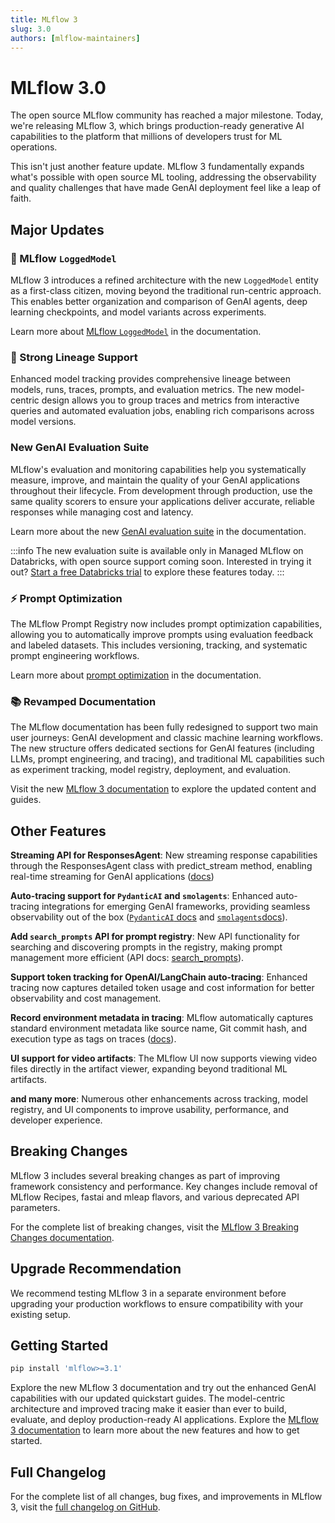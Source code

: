 ```yaml
---
title: MLflow 3
slug: 3.0
authors: [mlflow-maintainers]
---
```


# MLflow 3.0

The open source MLflow community has reached a major milestone. Today, we're releasing MLflow 3, which brings production-ready generative AI capabilities to the platform that millions of developers trust for ML operations.

This isn't just another feature update. MLflow 3 fundamentally expands what's possible with open source ML tooling, addressing the observability and quality challenges that have made GenAI deployment feel like a leap of faith.

## Major Updates

### 🎯 MLflow `LoggedModel`

MLflow 3 introduces a refined architecture with the new `LoggedModel` entity as a first-class citizen, moving beyond the traditional run-centric approach. This enables better organization and comparison of GenAI agents, deep learning checkpoints, and model variants across experiments.

Learn more about [MLflow `LoggedModel`](https://mlflow.org/docs/latest/genai/data-model/logged-model) in the documentation.

### 🔗 Strong Lineage Support

Enhanced model tracking provides comprehensive lineage between models, runs, traces, prompts, and evaluation metrics. The new model-centric design allows you to group traces and metrics from interactive queries and automated evaluation jobs, enabling rich comparisons across model versions.

<!-- TODO: ### Feedback Tracking -->

### New GenAI Evaluation Suite

MLflow's evaluation and monitoring capabilities help you systematically measure, improve, and maintain the quality of your GenAI applications throughout their lifecycle. From development through production, use the same quality scorers to ensure your applications deliver accurate, reliable responses while managing cost and latency.

Learn more about the new [GenAI evaluation suite](https://docs.databricks.com/aws/en/mlflow3/genai/eval-monitor/) in the documentation.

:::info
The new evaluation suite is available only in Managed MLflow on Databricks, with open source support coming soon. Interested in trying it out? [Start a free Databricks trial](https://databricks.com/try-databricks) to explore these features today.
:::

### ⚡ Prompt Optimization

The MLflow Prompt Registry now includes prompt optimization capabilities, allowing you to automatically improve prompts using evaluation feedback and labeled datasets. This includes versioning, tracking, and systematic prompt engineering workflows.

Learn more about [prompt optimization](https://mlflow.org/docs/latest/genai/prompt-version-mgmt/prompt-registry/optimize-prompts) in the documentation.

### 📚 Revamped Documentation

The MLflow documentation has been fully redesigned to support two main user journeys: GenAI development and classic machine learning workflows. The new structure offers dedicated sections for GenAI features (including LLMs, prompt engineering, and tracing), and traditional ML capabilities such as experiment tracking, model registry, deployment, and evaluation.

Visit the new [MLflow 3 documentation](https://mlflow.org/docs/latest/) to explore the updated content and guides.

## Other Features

**Streaming API for ResponsesAgent**: New streaming response capabilities through the ResponsesAgent class with predict_stream method, enabling real-time streaming for GenAI applications ([docs](https://mlflow.org/docs/latest/genai/serving/responses-agent))

**Auto-tracing support for `PydanticAI` and `smolagents`**: Enhanced auto-tracing integrations for emerging GenAI frameworks, providing seamless observability out of the box ([`PydanticAI` docs](https://mlflow.org/docs/latest/genai/tracing/integrations/listing/pydantic_ai) and [`smolagents`docs](https://mlflow.org/docs/latest/genai/tracing/integrations/listing/smolagents)).

**Add `search_prompts` API for prompt registry**: New API functionality for searching and discovering prompts in the registry, making prompt management more efficient (API docs: [search_prompts](https://mlflow.org/docs/latest/genai/prompt-version-mgmt/prompt-registry/api#mlflow.search_prompts)).

**Support token tracking for OpenAI/LangChain auto-tracing**: Enhanced tracing now captures detailed token usage and cost information for better observability and cost management.

**Record environment metadata in tracing**: MLflow automatically captures standard environment metadata like source name, Git commit hash, and execution type as tags on traces ([docs](https://mlflow.org/docs/latest/genai/tracing/track-environments-context/)).

**UI support for video artifacts**: The MLflow UI now supports viewing video files directly in the artifact viewer, expanding beyond traditional ML artifacts.

**and many more**: Numerous other enhancements across tracking, model registry, and UI components to improve usability, performance, and developer experience.

## Breaking Changes

MLflow 3 includes several breaking changes as part of improving framework consistency and performance. Key changes include removal of MLflow Recipes, fastai and mleap flavors, and various deprecated API parameters.

For the complete list of breaking changes, visit the [MLflow 3 Breaking Changes documentation](https://mlflow.org/docs/latest/ml/mlflow-3/breaking-changes).

## Upgrade Recommendation

We recommend testing MLflow 3 in a separate environment before upgrading your production workflows to ensure compatibility with your existing setup.

## Getting Started

```bash
pip install 'mlflow>=3.1'
```

Explore the new MLflow 3 documentation and try out the enhanced GenAI capabilities with our updated quickstart guides. The model-centric architecture and improved tracing make it easier than ever to build, evaluate, and deploy production-ready AI applications. Explore the [MLflow 3 documentation](https://mlflow.org/docs/latest/) to learn more about the new features and how to get started.

## Full Changelog

For the complete list of all changes, bug fixes, and improvements in MLflow 3, visit the [full changelog on GitHub](https://github.com/mlflow/mlflow/releases/tag/v3.1.0).
